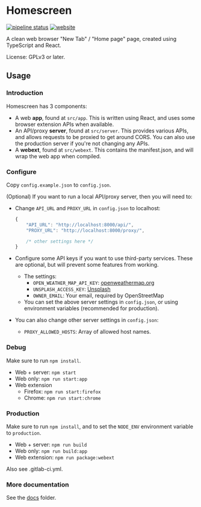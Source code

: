 # Homescreen

[![pipeline status](https://gitlab.com/rubenwardy/homescreen/badges/master/pipeline.svg)](https://gitlab.com/rubenwardy/homescreen/-/commits/master) [![website](https://img.shields.io/badge/Try_It-Online-blue)](https://homescreen.rubenwardy.com/web/)

A clean web browser "New Tab" / "Home page" page, created using TypeScript and React.

License: GPLv3 or later.

## Usage

### Introduction

Homescreen has 3 components:

* A web **app**, found at `src/app`. This is written using React, and
  uses some browser extension APIs when available.
* An API/proxy **server**, found at `src/server`.
  This provides various APIs, and allows requests to be proxied to get
  around CORS. You can also use the production server if you're not changing
  any APIs.
* A **webext**, found at `src/webext`. This contains the manifest.json,
  and will wrap the web app when compiled.

### Configure

Copy `config.example.json` to `config.json`.

(Optional) If you want to run a local API/proxy server, then you will need to:

* Change `API_URL` and `PROXY_URL` in `config.json` to localhost:


	```js
	{
		"API_URL": "http://localhost:8000/api/",
		"PROXY_URL": "http://localhost:8000/proxy/",

		/* other settings here */
	}
	```

* Configure some API keys if you want to use third-party services.
  These are optional, but will prevent some features from working.
	* The settings:
		* `OPEN_WEATHER_MAP_API_KEY`: [openweathermap.org](https://home.openweathermap.org/users/sign_up)
		* `UNSPLASH_ACCESS_KEY`: [Unsplash](https://unsplash.com/oauth/applications)
		* `OWNER_EMAIL`: Your email, required by OpenStreetMap
	* You can set the above server settings in `config.json`, or using
	  environment variables (recommended for production).

* You can also change other server settings in `config.json`:
	* `PROXY_ALLOWED_HOSTS`: Array of allowed host names.

### Debug

Make sure to run `npm install`.

* Web + server: `npm start`
* Web only: `npm run start:app`
* Web extension
	* Firefox: `npm run start:firefox`
	* Chrome: `npm run start:chrome`

### Production

Make sure to run `npm install`, and to set the `NODE_ENV` environment
variable to `production`.

* Web + server: `npm run build`
* Web only: `npm run build:app`
* Web extension: `npm run package:webext`

Also see .gitlab-ci.yml.

### More documentation

See the [docs](docs) folder.
